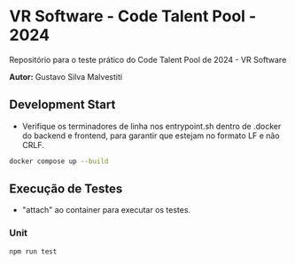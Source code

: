 # VR Software - Code Talent Pool - 2024

Repositório para o teste prático do Code Talent Pool de 2024 - VR Software

**Autor:** Gustavo Silva Malvestiti

## Development Start

- Verifique os terminadores de linha nos entrypoint.sh dentro de .docker do backend e frontend, para garantir que estejam no formato LF e não CRLF.

```bash
docker compose up --build
```

## Execução de Testes

- "attach" ao container para executar os testes.

### Unit

```bash
npm run test
```
